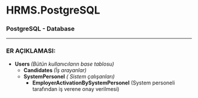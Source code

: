 # HRMS.PostgreSQL
### PostgreSQL - Database
* * *
### ER AÇIKLAMASI:
  - <b> Users </b> <i>(Bütün kullanıcıların base tablosu)</i>
    - <b> Candidates </b> <i>(İş arayanlar)</i>
    - <b> SystemPersonel</b> <i>( Sistem çalışanları)</i>
      - <b> EmployerActivationBySystemPersonel</b> </i> (System personeli tarafından iş verene onay verilmesi)</i> 
